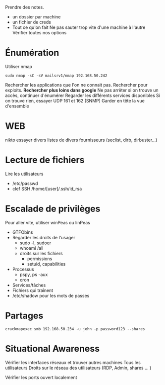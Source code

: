 Prendre des notes. 
* un dossier par machine
* un fichier de creds
* Tout ce qu'on fait
Ne pas sauter trop vite d'une machine à l'autre
Vérifier toutes nos options

# Énumération
Utiliser nmap
~~~~~~~~~~~~~~~~~~~~~~~~~~~~~~~~~
sudo nmap -sC -sV mailsrv1/nmap 192.168.50.242
~~~~~~~~~~~~~~~~~~~~~~~~~~~~~~~~~
Rechercher les applications que l'on ne connait pas.
Rechercher pour exploits. **Rechercher plus loins dans google**
Ne pas arrêter si on trouve un accès, continuer d'énumérer
Regarder les différents services disponibles
Si on trouve rien, essayer UDP 161 et 162 (SNMP)
Garder en tête la vue d'ensemble

# WEB
nikto
essayer divers listes de divers fournisseurs (seclist, dirb, dirbuster...)

# Lecture de fichiers
Lire les utilisateurs
* /etc/passwd
* clef SSH /home/[user]/.ssh/id_rsa

# Escalade de privilèges
Pour aller vite, utiliser winPeas ou linPeas
* GTFObins
* Regarder les droits de l'usager
	* sudo -l, sudoer
	* whoami /all
	* droits sur les fichiers
		*  permissions
		* setuid, capabilities
* Processus
	* pspy, ps -aux
	* cron
* Services/tâches
* Fichiers qui traînent
* /etc/shadow 		pour les mots de passes
	
# Partages
```
crackmapexec smb 192.168.50.234 -u john -p password123 --shares
````

# Situational Awareness
Vérifier les interfaces réseaux et trouver autres machines
Tous les utilisateurs
Droits sur le réseau des utilisateurs (RDP, Admin, shares ... )

Vérifier les ports ouvert localement